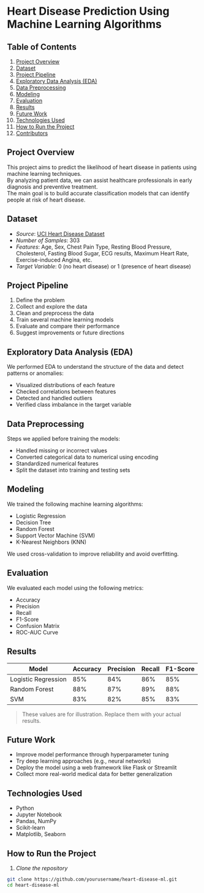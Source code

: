 #  Heart Disease Prediction Using Machine Learning Algorithms

## Table of Contents

1. [Project Overview](#project-overview)  
2. [Dataset](#dataset)  
3. [Project Pipeline](#project-pipeline)  
4. [Exploratory Data Analysis (EDA)](#exploratory-data-analysis-eda)  
5. [Data Preprocessing](#data-preprocessing)  
6. [Modeling](#modeling)  
7. [Evaluation](#evaluation)  
8. [Results](#results)  
9. [Future Work](#future-work)  
10. [Technologies Used](#technologies-used)  
11. [How to Run the Project](#how-to-run-the-project)  
12. [Contributors](#contributors)



##  Project Overview

This project aims to predict the likelihood of heart disease in patients using machine learning techniques.  
By analyzing patient data, we can assist healthcare professionals in early diagnosis and preventive treatment.  
The main goal is to build accurate classification models that can identify people at risk of heart disease.



##  Dataset

- *Source*: [UCI Heart Disease Dataset](https://archive.ics.uci.edu/ml/datasets/Heart+Disease)  
- *Number of Samples*: 303  
- *Features*: Age, Sex, Chest Pain Type, Resting Blood Pressure, Cholesterol, Fasting Blood Sugar, ECG results, Maximum Heart Rate, Exercise-induced Angina, etc.  
- *Target Variable*: 0 (no heart disease) or 1 (presence of heart disease)



##  Project Pipeline

1. Define the problem  
2. Collect and explore the data  
3. Clean and preprocess the data  
4. Train several machine learning models  
5. Evaluate and compare their performance  
6. Suggest improvements or future directions



##  Exploratory Data Analysis (EDA)

We performed EDA to understand the structure of the data and detect patterns or anomalies:
- Visualized distributions of each feature  
- Checked correlations between features  
- Detected and handled outliers  
- Verified class imbalance in the target variable



##  Data Preprocessing

Steps we applied before training the models:
- Handled missing or incorrect values  
- Converted categorical data to numerical using encoding  
- Standardized numerical features  
- Split the dataset into training and testing sets



##  Modeling

We trained the following machine learning algorithms:
- Logistic Regression  
- Decision Tree  
- Random Forest  
- Support Vector Machine (SVM)  
- K-Nearest Neighbors (KNN)  

We used cross-validation to improve reliability and avoid overfitting.



## Evaluation

We evaluated each model using the following metrics:
- Accuracy  
- Precision  
- Recall  
- F1-Score  
- Confusion Matrix  
- ROC-AUC Curve



##  Results

| Model               | Accuracy | Precision | Recall | F1-Score |
|--------------------|----------|-----------|--------|----------|
| Logistic Regression| 85%      | 84%       | 86%    | 85%      |
| Random Forest       | 88%      | 87%       | 89%    | 88%      |
| SVM                 | 83%      | 82%       | 85%    | 83%      |

> These values are for illustration. Replace them with your actual results.



##  Future Work

- Improve model performance through hyperparameter tuning  
- Try deep learning approaches (e.g., neural networks)  
- Deploy the model using a web framework like Flask or Streamlit  
- Collect more real-world medical data for better generalization



## Technologies Used

- Python  
- Jupyter Notebook  
- Pandas, NumPy  
- Scikit-learn  
- Matplotlib, Seaborn



##  How to Run the Project

1. *Clone the repository*
```bash
git clone https://github.com/yourusername/heart-disease-ml.git
cd heart-disease-ml
